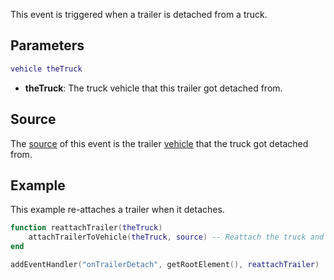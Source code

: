 This event is triggered when a trailer is detached from a truck.

Parameters
----------

``` lua
vehicle theTruck
```

-   **theTruck**: The truck vehicle that this trailer got detached from.

Source
------

The [source](/docs/event_system#event_source.md "wikilink") of this event is the trailer [vehicle](/vehicle.md "wikilink") that the truck got detached from.

Example
-------

This example re-attaches a trailer when it detaches.

``` lua
function reattachTrailer(theTruck)
    attachTrailerToVehicle(theTruck, source) -- Reattach the truck and trailer
end

addEventHandler("onTrailerDetach", getRootElement(), reattachTrailer)
```
